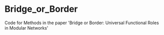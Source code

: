 # Bridge_or_Border
Code for Methods in the paper 'Bridge or Border: Universal Functional Roles in Modular Networks'
